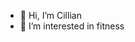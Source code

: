 - 👋 Hi, I’m Cillian
- 👀 I’m interested in fitness


<!---
LongPan1/LongPan1 is a ✨ special ✨ repository because its `README.md` (this file) appears on your GitHub profile.
You can click the Preview link to take a look at your changes.
--->

